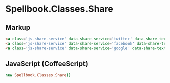 Spellbook.Classes.Share
=======================

Markup
------

```html
<a class='js-share-service' data-share-service='twitter' data-share-text='Share this thing!' href='http://www.example.com'>Twitter</a>
<a class='js-share-service' data-share-service='facebook' data-share-text='Share this thing!' href='http://www.example.com'>Facebook</a>
<a class='js-share-service' data-share-service='google' data-share-text='Share this thing!' href='http://www.example.com'>Google</a>
```

JavaScript (CoffeeScript)
-------------------------

```coffeescript
new Spellbook.Classes.Share()
```
